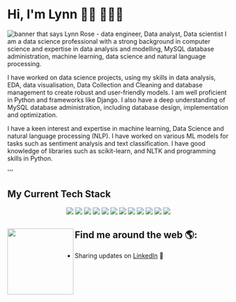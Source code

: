 # Hi, I'm Lynn 👋🏾 👩🏾‍💻

<img src="" alt="banner that says Lynn Rose - data engineer, Data analyst, Data scientist">
I am a data science professional with a strong background in computer science and expertise in data analysis and modelling, MySQL database administration, machine learning, data science and natural language processing.

I have worked on data science projects, using my skills in data analysis, EDA, data visualisation, Data Collection and Cleaning and database management to create robust and user-friendly models. I am well proficient in Python and frameworks like Django. I also have a deep understanding of MySQL database administration, including database design, implementation and optimization.

I have a keen interest and expertise in machine learning, Data Science and natural language processing (NLP). I have worked on various ML models for tasks such as sentiment analysis and text classification. I have good knowledge of libraries such as scikit-learn, and NLTK and programming skills in Python.  

'''
## My Current Tech Stack
<p align="center">
    <img src="https://img.shields.io/badge/-Python-150458?logo=python&logoColor=white&style=flat-square">
    <img src="https://img.shields.io/badge/-scikit--learn-F7931E?logo=scikit-learn&logoColor=white&style=flat-square">
    <img src="https://img.shields.io/badge/-Surprise-4B0082?logo=python&logoColor=white&style=flat-square">
    <img src="https://img.shields.io/badge/-Vercel-FF4B4B?logo=vercel&logoColor=white&style=flat-square">
    <img src="https://img.shields.io/badge/-Pandas-150458?logo=pandas&logoColor=white&style=flat-square">
    <img src="https://img.shields.io/badge/-NumPy-013243?logo=numpy&logoColor=white&style=flat-square">
    <img src="https://img.shields.io/badge/-NLTK-4EA94B?logo=python&logoColor=white&style=flat-square">
    <img src="https://img.shields.io/badge/-Seaborn-3776AB?logo=python&logoColor=white&style=flat-square">
    <img src="https://img.shields.io/badge/-Plotly-3F4F75?logo=plotly&logoColor=white&style=flat-square">
    <img src="https://img.shields.io/badge/-Django-3F4F75?logo=django&logoColor=white&style=flat-square">
    <img src="https://img.shields.io/badge/-Tableau-4B0082?logo=tableau&logoColor=white&style=flat-square">
    <img src="https://img.shields.io/badge/-PowerBI-150458?logo=power bi&logoColor=white&style=flat-square">
</p>

## Find me around the web 🌎: <a href="https://github.com/sponsors/M0nica"><img align="left" width="150" height="150" src="https://github.com/M0nica/M0nica/blob/main/octomonica/m0nica-octocat-rotating.gif?raw=true"></a>
- Sharing updates on <a href="https://www.linkedin.com/in/lynn-achieng-382939192">LinkedIn</a> 💼
<!--
**Lynn-rose/Lynn-rose** is a ✨ _special_ ✨ repository because its `README.md` (this file) appears on your GitHub profile.

Here are some ideas to get you started:

- 🔭 I’m currently working on ...
- 🌱 I’m currently learning ...
- 👯 I’m looking to collaborate on ...
- 🤔 I’m looking for help with ...
- 💬 Ask me about ...
- 📫 How to reach me: ...
- 😄 Pronouns: ...
- ⚡ Fun fact: ...
-->
